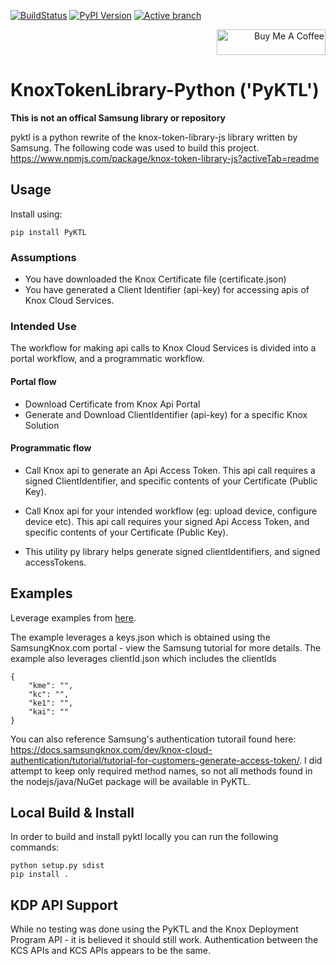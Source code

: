 [![BuildStatus](https://github.com/mattintech/PyKTL/workflows/CI/badge.svg)](https://github.com/mattintech/PyKTL/actions/workflows/auto-build-publish.yml)
[![PyPI Version](https://img.shields.io/pypi/v/PyKTL.svg)](https://pypi.org/project/PyKTL/)
[![Active branch](https://img.shields.io/badge/branch-master-lightgrey.svg)](https://github.com/mattintech/PyKTL/tree/master/)

<div style="text-align: right"> 
    <a href="https://www.buymeacoffee.com/mattintech" target="_blank">
    <img src="https://cdn.buymeacoffee.com/buttons/default-orange.png" alt="Buy Me A Coffee" height="41" width="174"></a>
</div>


# KnoxTokenLibrary-Python ('PyKTL')

**This is not an offical Samsung library or repository**

pyktl is a python rewrite of the knox-token-library-js library written by Samsung.  The following code was used to build this project. https://www.npmjs.com/package/knox-token-library-js?activeTab=readme

## Usage

Install using: 
```
pip install PyKTL
```

### Assumptions 
 - You have downloaded the Knox Certificate file (certificate.json)
 - You have generated a Client Identifier (api-key) for accessing apis of Knox Cloud Services.

### Intended Use
The workflow for making api calls to Knox Cloud Services is divided into a portal workflow, and a programmatic workflow.

#### Portal flow

 - Download Certificate from Knox Api Portal
 - Generate and Download ClientIdentifier (api-key) for a specific Knox Solution

#### Programmatic flow

 - Call Knox api to generate an Api Access Token. This api call requires a signed ClientIdentifier, and specific contents of your Certificate (Public Key).
 - Call Knox api for your intended workflow (eg: upload device, configure device etc). This api call requires your signed Api Access Token, and specific contents of your Certificate (Public Key).

 - This utility py library helps generate signed clientIdentifiers, and signed accessTokens.

## Examples
Leverage examples from [here](https://github.com/mattintech/KnoxCloudService-Python).

The example leverages a keys.json which is obtained using the SamsungKnox.com portal - view the Samsung tutorial for more details. 
The example also leverages clientId.json which includes the clientIds 

```
{
    "kme": "",
    "kc": "",
    "ke1": "",
    "kai": ""
}
```
You can also reference Samsung's authentication tutorail found here: https://docs.samsungknox.com/dev/knox-cloud-authentication/tutorial/tutorial-for-customers-generate-access-token/. 
I did attempt to keep only required method names, so not all methods found in the nodejs/java/NuGet package will be available in PyKTL.


## Local Build & Install
In order to build and install pyktl locally you can run the following commands:

```
python setup.py sdist
pip install .
```

## KDP API Support
While no testing was done using the PyKTL and the Knox Deployment Program API - it is believed it should still work.  Authentication between the KCS APIs and KCS APIs appears to be the same.
